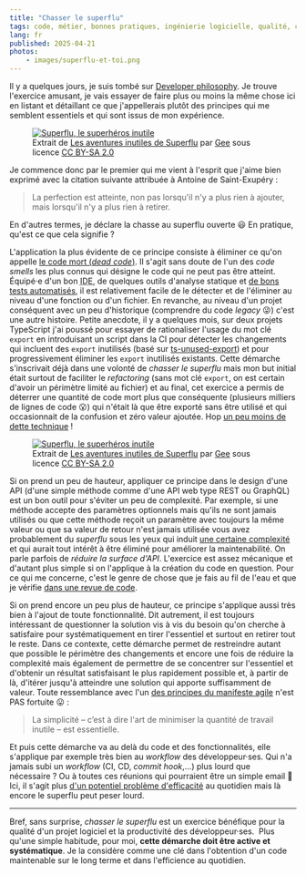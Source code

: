 ```yaml
---
title: "Chasser le superflu"
tags: code, métier, bonnes pratiques, ingénierie logicielle, qualité, complexité, dette technique
lang: fr
published: 2025-04-21
photos:
    - images/superflu-et-toi.png
---
```


Il y a quelques jours, je suis tombé sur [Developer
philosophy](https://qntm.org/devphilo). Je trouve l'exercice amusant, je vais
essayer de faire plus ou moins la même chose ici en listant et détaillant ce que
j'appellerais plutôt des principes qui me semblent essentiels et qui sont issus
de mon expérience.

<figure class="object-center bordered">
  <a href="/images/superflu-superheros-inutile.png">
    <img loading="lazy" src="/images/660x/superflu-superheros-inutile.png" alt="Superflu, le superhéros inutile">
  </a>
  <footer>Extrait de <a href="https://editions.ptilouk.net/superflu/">Les aventures inutiles de Superflu</a> par <a href="https://ptilouk.net/">Gee</a> sous licence <a href="https://creativecommons.org/licenses/by-sa/2.0/fr/">CC BY-SA 2.0</a></footer>
</figure>

Je commence donc par le premier qui me vient à l'esprit que j'aime bien exprimé
avec la citation suivante attribuée à Antoine de Saint-Exupéry :

> La perfection est atteinte, non pas lorsqu'il n'y a plus rien à ajouter, mais
> lorsqu'il n'y a plus rien à retirer.

En d'autres termes, je déclare la chasse au superflu ouverte 😃
En pratique, qu'est ce que cela signifie ?

L'application la plus évidente de ce principe consiste à éliminer ce qu'on
appelle [le code mort (_dead code_)](https://refactoring.guru/smells/dead-code).
Il s'agit sans doute de l'un des _code smells_ les plus connus qui désigne le code
qui ne peut pas être atteint. Équipé·e d'un bon <abbr title="Environnement de
développement intégré">IDE</abbr>, de quelques outils d'analyse statique et [de
bons tests automatisés](/post/bon-test-unitaire-integration-fonctionnel/), il
est relativement facile de le détecter et de l'éliminer au niveau d'une fonction
ou d'un fichier. En revanche, au niveau d'un projet conséquent avec un peu
d'historique (comprendre du code _legacy_ 😜) c'est une autre histoire. Petite
anecdote, il y a quelques mois, sur deux projets TypeScript j'ai poussé pour
essayer de rationaliser l'usage du mot clé `export` en introduisant un script
dans la CI pour détecter les changements qui incluent des `export` inutilisés
(basé sur [ts-unused-export](https://www.npmjs.com/package/ts-unused-exports))
et pour progressivement éliminer les `export` inutilisés existants. Cette
démarche s'inscrivait déjà dans une volonté de _chasser le superflu_ mais mon but
initial était surtout de faciliter le _refactoring_ (sans mot clé `export`, on
est certain d'avoir un périmètre limité au fichier) et au final, cet exercice
a permis de déterrer une quantité de code mort plus que conséquente (plusieurs
milliers de lignes de code 😮) qui n'était là que être exporté sans être
utilisé et qui occasionnait de la confusion et zéro valeur ajoutée. Hop [un peu
moins de dette technique](/post/dette-technique-partie-tetris/) !


<figure class="object-center bordered">
  <a href="/images/superflu-manque-rien.png">
    <img loading="lazy" src="/images/660x/superflu-manque-rien.png" alt="Superflu, le superhéros inutile">
  </a>
  <footer>Extrait de <a href="https://editions.ptilouk.net/superflu/">Les aventures inutiles de Superflu</a> par <a href="https://ptilouk.net/">Gee</a> sous licence <a href="https://creativecommons.org/licenses/by-sa/2.0/fr/">CC BY-SA 2.0</a></footer>
</figure>

Si on prend un peu de hauteur, appliquer ce principe dans le design d'une API
(d'une simple méthode comme d'une API web type REST ou GraphQL) est un bon outil
pour s'éviter un peu de complexité. Par exemple, si une méthode accepte des
paramètres optionnels mais qu'ils ne sont jamais utilisés ou que cette méthode
reçoit un paramètre avec toujours la même valeur ou que sa valeur de retour
n'est jamais utilisée vous avez probablement du _superflu_ sous les yeux qui
induit [une certaine complexité](/post/complexite-charge-cognitive/) et qui
aurait tout intérêt à être éliminé pour améliorer la maintenabilité. On parle
parfois de _réduire la surface d'API_. L'exercice est assez mécanique et
d'autant plus simple si on l'applique à la création du code en question. Pour ce
qui me concerne, c'est le genre de chose que je fais au fil de l'eau et que je
vérifie [dans une revue de code](/post/vertus-revue-de-code/).

Si on prend encore un peu plus de hauteur, ce principe s'applique aussi très
bien à l'ajout de toute fonctionnalité. Dit autrement, il est toujours
intéressant de questionner la solution vis à vis du besoin qu'on cherche à
satisfaire pour systématiquement en tirer l'essentiel et surtout en retirer tout le
reste. Dans ce contexte, cette démarche permet de restreindre autant que
possible le périmètre des changements et encore une fois de réduire la
complexité mais également de permettre de se concentrer sur l'essentiel et
d'obtenir un résultat satisfaisant le plus rapidement possible et, à partir de
là, d'itérer jusqu'à atteindre une solution qui apporte suffisamment de valeur.
Toute ressemblance avec l'un [des principes du manifeste
agile](https://agilemanifesto.org/iso/fr/principles.html) n'est PAS fortuite
😛 :

> La simplicité – c’est à dire l'art de minimiser la quantité de travail
> inutile – est essentielle.

Et puis cette démarche va au delà du code et des fonctionnalités, elle
s'applique par exemple très bien au _workflow_ des développeur·ses. Qui n'a
jamais subi un _workflow_ (CI, CD, _commit hook_,…) plus lourd que nécessaire ?
Ou à toutes ces réunions qui pourraient être un simple email 🫠 Ici, il s'agit
plus [d'un potentiel problème
d'efficacité](/post/maximiser-efficacite-developpeurs/) au quotidien mais là
encore le superflu peut peser lourd.

---

Bref, sans surprise, _chasser le superflu_ est un exercice bénéfique pour la
qualité d'un projet logiciel et la productivité des développeur·ses.  Plus
qu'une simple habitude, pour moi, **cette démarche doit être active et
systématique**. Je la considère comme une clé dans l'obtention d'un code
maintenable sur le long terme et dans l'efficience au quotidien.
